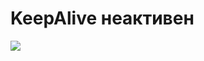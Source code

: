 <h1 class="w-[300px]" v-mark.circle> KeepAlive неактивен </h1>

<img class="mt-14" src="/devtools_vue_2_1.png" />